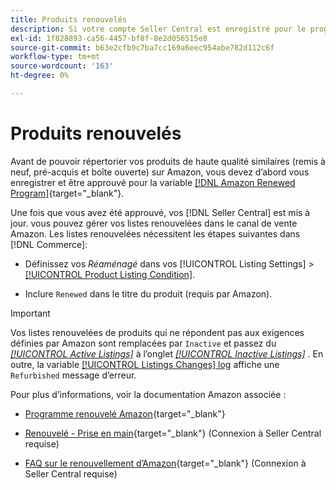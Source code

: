 ```yaml
---
title: Produits renouvelés
description: Si votre compte Seller Central est enregistré pour le programme renouvelé, vous pouvez gérer vos listes renouvelées dans Amazon Sales Channel.
exl-id: 1f828893-ca56-4457-bf8f-8e2d056515e8
source-git-commit: b63e2cfb9c7ba7cc169a6eec954abe782d112c6f
workflow-type: tm+mt
source-wordcount: '163'
ht-degree: 0%

---
```


# Produits renouvelés

Avant de pouvoir répertorier vos produits de haute qualité similaires (remis à neuf, pré-acquis et boîte ouverte) sur Amazon, vous devez d’abord vous enregistrer et être approuvé pour la variable [[!DNL Amazon Renewed Program]](https://sell.amazon.com/programs/renewed.html){target="_blank"}.

Une fois que vous avez été approuvé, vos [!DNL Seller Central] est mis à jour. vous pouvez gérer vos listes renouvelées dans le canal de vente Amazon. Les listes renouvelées nécessitent les étapes suivantes dans [!DNL Commerce]:

- Définissez vos _Réaménagé_ dans vos [!UICONTROL Listing Settings] > [[!UICONTROL Product Listing Condition]](./product-listing-condition.md).

- Inclure `Renewed` dans le titre du produit (requis par Amazon).

>[!IMPORTANT]
>
>Vos listes renouvelées de produits qui ne répondent pas aux exigences définies par Amazon sont remplacées par `Inactive` et passez du *[[!UICONTROL Active Listings]](./active-listings.md)* à l’onglet *[[!UICONTROL Inactive Listings]](./inactive-listings.md)* . En outre, la variable [[!UICONTROL Listings Changes] log](./listing-changes-log.md) affiche une `Refurbished` message d’erreur.

Pour plus d’informations, voir la documentation Amazon associée :

- [Programme renouvelé Amazon](https://sell.amazon.com/programs/renewed.html){target="_blank"}

- [Renouvelé - Prise en main](https://sellercentral.amazon.com/gp/help/help.html/?itemID=201648580){target="_blank"} (Connexion à Seller Central requise)

- [FAQ sur le renouvellement d’Amazon](https://sellercentral.amazon.com/gp/help/help.html?itemID=202190060){target="_blank"} (Connexion à Seller Central requise)
